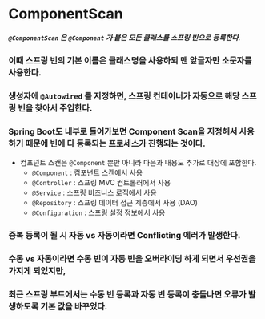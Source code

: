 # ComponentScan

##### `@ComponentScan` 은 `@Component` 가 붙은 모든 클래스를 스프링 빈으로 등록한다. 
###  이때 스프링 빈의 기본 이름은 클래스명을 사용하되 맨 앞글자만 소문자를 사용한다.

### 생성자에 `@Autowired` 를 지정하면, 스프링 컨테이너가 자동으로 해당 스프링 빈을 찾아서 주입한다.

### Spring Boot도 내부로 들어가보면 Component Scan을 지정해서 사용하기 때문에 빈에 다 등록되는 프로세스가 진행되는 것이다.

* 컴포넌트 스캔은 `@Component` 뿐만 아니라 다음과 내용도 추가로 대상에 포함한다. 
    - `@Component` : 컴포넌트 스캔에서 사용
    - `@Controller` : 스프링 MVC 컨트롤러에서 사용
    - `@Service` : 스프링 비즈니스 로직에서 사용
    - `@Repository` : 스프링 데이터 접근 계층에서 사용 (DAO)
    - `@Configuration` : 스프링 설정 정보에서 사용


### 중복 등록이 될 시 자동 vs 자동이라면 Conflicting 에러가 발생한다.
### 수동 vs 자동이라면 수동 빈이 자동 빈을 오버라이딩 하게 되면서 우선권을 가지게 되었지만,
### 최근 스프링 부트에서는 수동 빈 등록과 자동 빈 등록이 충돌나면 오류가 발생하도록 기본 값을 바꾸었다.
